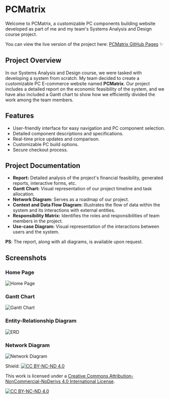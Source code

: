 # PCMatrix

Welcome to PCMatrix, a customizable PC components building website developed as part of me and my team's Systems Analysis and Design course project.

You can view the live version of the project here: [PCMatrix GitHub Pages](https://nishiyama-jpg.github.io/PCMatrix/index8.html) ✨

## Project Overview

In our Systems Analysis and Design course, we were tasked with developing a system from scratch. My team decided to create a customizable PC E-commerce website named **PCMatrix**. Our project includes a detailed report on the economic feasibility of the system, and we have also included a Gantt chart to show how we efficiently divided the work among the team members.

## Features

- User-friendly interface for easy navigation and PC component selection.
- Detailed component descriptions and specifications.
- Real-time price updates and comparison.
- Customizable PC build options.
- Secure checkout process.

## Project Documentation 
- **Report:** Detailed analysis of the project's financial feasibility, generated reports, interactive forms, etc.
- **Gantt Chart:** Visual representation of our project timeline and task allocation. 
- **Network Diagram:** Serves as a roadmap of our project. 
- **Context and Data Flow Diagram:** Illustrates the flow of data within the system and its interactions with external entities. 
- **Responsibility Matrix:** Identifies the roles and responsibilities of team members in the project. 
- **Use-case Diagram:** Visual representation of the interactions between users and the system.

**PS**: The report, along with all diagrams, is available upon request.

## Screenshots

### Home Page
![Home Page](https://github.com/user-attachments/assets/ca35a840-82b3-418e-8c3b-0f6ebd6d9d56)

### Gantt Chart
![Gantt Chart](https://github.com/user-attachments/assets/8f048f76-d64f-4c74-9920-724b948c6798)

### Entity-Relationship Diagram
![ERD](https://github.com/user-attachments/assets/b7046038-b834-4dc3-abf7-e82d7687c0aa)

### Network Diagram
![Network Diagram](https://github.com/user-attachments/assets/af81b3ec-4ee4-46b7-a2ac-4fcc477a7472)


Shield: [![CC BY-NC-ND 4.0][cc-by-nc-nd-shield]][cc-by-nc-nd]

This work is licensed under a
[Creative Commons Attribution-NonCommercial-NoDerivs 4.0 International License][cc-by-nc-nd].

[![CC BY-NC-ND 4.0][cc-by-nc-nd-image]][cc-by-nc-nd]

[cc-by-nc-nd]: http://creativecommons.org/licenses/by-nc-nd/4.0/
[cc-by-nc-nd-image]: https://licensebuttons.net/l/by-nc-nd/4.0/88x31.png
[cc-by-nc-nd-shield]: https://img.shields.io/badge/License-CC%20BY--NC--ND%204.0-lightgrey.svg

